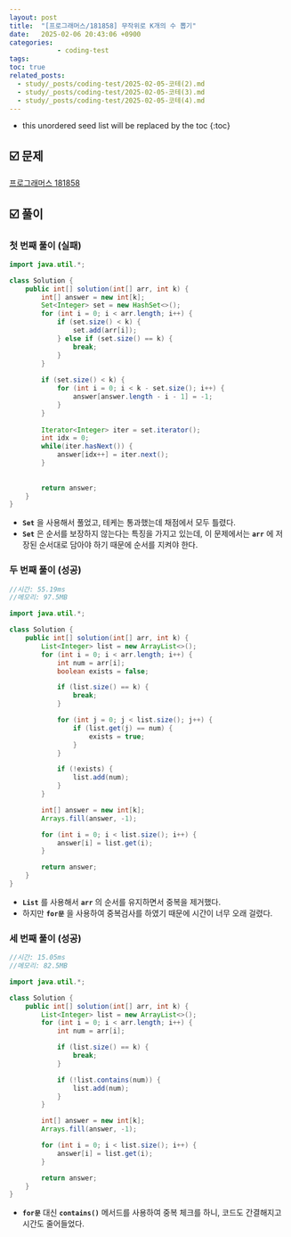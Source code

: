 ```yaml
---
layout: post
title:  "[프로그래머스/181858] 무작위로 K개의 수 뽑기"
date:   2025-02-06 20:43:06 +0900
categories: 
            - coding-test
tags:        
toc: true
related_posts:
  - study/_posts/coding-test/2025-02-05-코테(2).md
  - study/_posts/coding-test/2025-02-05-코테(3).md
  - study/_posts/coding-test/2025-02-05-코테(4).md
---
```

* this unordered seed list will be replaced by the toc
{:toc}

## ☑️ 문제

[프로그래머스 181858](https://school.programmers.co.kr/learn/courses/30/lessons/181858)

## ☑️ 풀이

### 첫 번째 풀이 (실패)

```java
import java.util.*;

class Solution {
    public int[] solution(int[] arr, int k) {
        int[] answer = new int[k];
        Set<Integer> set = new HashSet<>();
        for (int i = 0; i < arr.length; i++) {
            if (set.size() < k) {
                set.add(arr[i]);
            } else if (set.size() == k) {
                break;
            }
        }
        
        if (set.size() < k) {
            for (int i = 0; i < k - set.size(); i++) {
                answer[answer.length - i - 1] = -1;
            }
        }
        
        Iterator<Integer> iter = set.iterator();
        int idx = 0;
        while(iter.hasNext()) {
            answer[idx++] = iter.next();
        }
        
        
        return answer;
    }
}
```

- **`Set`** 을 사용해서 풀었고, 테케는 통과했는데 채점에서 모두 틀렸다.
- **`Set`** 은 순서를 보장하지 않는다는 특징을 가지고 있는데, 이 문제에서는 **`arr`** 에 저장된 순서대로 담아야 하기 때문에 순서를 지켜야 한다.

### 두 번째 풀이 (성공)

```java
//시간: 55.19ms
//메모리: 97.5MB

import java.util.*;

class Solution {
    public int[] solution(int[] arr, int k) {
        List<Integer> list = new ArrayList<>();
        for (int i = 0; i < arr.length; i++) {
            int num = arr[i];
            boolean exists = false;

            if (list.size() == k) {
                break;
            }

            for (int j = 0; j < list.size(); j++) {
                if (list.get(j) == num) {
                    exists = true;
                }
            }

            if (!exists) {
                list.add(num);
            }
        }

        int[] answer = new int[k];
        Arrays.fill(answer, -1);

        for (int i = 0; i < list.size(); i++) {
            answer[i] = list.get(i);
        }

        return answer;
    }
}
```

- **`List`** 를 사용해서 **`arr`** 의 순서를 유지하면서 중복을 제거했다.
- 하지만 **`for문`** 을 사용하여 중복검사를 하였기 때문에 시간이 너무 오래 걸렸다.

### 세 번째 풀이 (성공)

```java
//시간: 15.05ms
//메모리: 82.5MB

import java.util.*;

class Solution {
    public int[] solution(int[] arr, int k) {
        List<Integer> list = new ArrayList<>();
        for (int i = 0; i < arr.length; i++) {
            int num = arr[i];

            if (list.size() == k) {
                break;
            }

            if (!list.contains(num)) {
                list.add(num);
            }
        }

        int[] answer = new int[k];
        Arrays.fill(answer, -1);

        for (int i = 0; i < list.size(); i++) {
            answer[i] = list.get(i);
        }

        return answer;
    }
}
```

- **`for문`** 대신 **`contains()`** 메서드를 사용하여 중복 체크를 하니, 코드도 간결해지고 시간도 줄어들었다.